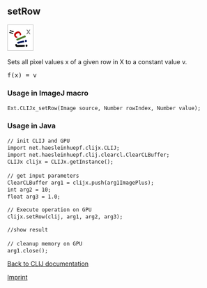 ## setRow
![Image](images/mini_clijx_logo.png)

Sets all pixel values x of a given row in X to a constant value v.

<pre>f(x) = v</pre>

### Usage in ImageJ macro
```
Ext.CLIJx_setRow(Image source, Number rowIndex, Number value);
```


### Usage in Java
```
// init CLIJ and GPU
import net.haesleinhuepf.clijx.CLIJ;
import net.haesleinhuepf.clij.clearcl.ClearCLBuffer;
CLIJx clijx = CLIJx.getInstance();

// get input parameters
ClearCLBuffer arg1 = clijx.push(arg1ImagePlus);
int arg2 = 10;
float arg3 = 1.0;
```

```
// Execute operation on GPU
clijx.setRow(clij, arg1, arg2, arg3);
```

```
//show result

// cleanup memory on GPU
arg1.close();
```


[Back to CLIJ documentation](https://clij.github.io/)

[Imprint](https://clij.github.io/imprint)
